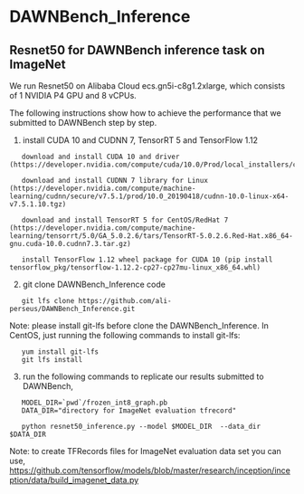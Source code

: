 # DAWNBench_Inference

## Resnet50 for DAWNBench inference task on ImageNet

We run Resnet50 on Alibaba Cloud ecs.gn5i-c8g1.2xlarge, which consists of 1 NVIDIA P4 GPU and 8 vCPUs.

The following instructions show how to achieve the performance that we submitted to DAWNBench step by step.

1. install CUDA 10 and CUDNN 7, TensorRT 5 and TensorFlow 1.12
```
   download and install CUDA 10 and driver (https://developer.nvidia.com/compute/cuda/10.0/Prod/local_installers/cuda_10.0.130_410.48_linux)

   download and install CUDNN 7 library for Linux (https://developer.nvidia.com/compute/machine-learning/cudnn/secure/v7.5.1/prod/10.0_20190418/cudnn-10.0-linux-x64-v7.5.1.10.tgz)

   download and install TensorRT 5 for CentOS/RedHat 7 (https://developer.nvidia.com/compute/machine-learning/tensorrt/5.0/GA_5.0.2.6/tars/TensorRT-5.0.2.6.Red-Hat.x86_64-gnu.cuda-10.0.cudnn7.3.tar.gz)

   install TensorFlow 1.12 wheel package for CUDA 10 (pip install tensorflow_pkg/tensorflow-1.12.2-cp27-cp27mu-linux_x86_64.whl)
```
2. git clone DAWNBench_Inference code
```
   git lfs clone https://github.com/ali-perseus/DAWNBench_Inference.git
```
   Note: please install git-lfs before clone the DAWNBench_Inference. In CentOS, just running the following commands to install git-lfs:  
```
   yum install git-lfs  
   git lfs install  
```
3. run the following commands to replicate our results submitted to DAWNBench,  
```
   MODEL_DIR=`pwd`/frozen_int8_graph.pb
   DATA_DIR="directory for ImageNet evaluation tfrecord"

   python resnet50_inference.py --model $MODEL_DIR  --data_dir $DATA_DIR
```
Note: to create TFRecords files for ImageNet evaluation data set you can use,  
   https://github.com/tensorflow/models/blob/master/research/inception/inception/data/build_imagenet_data.py
